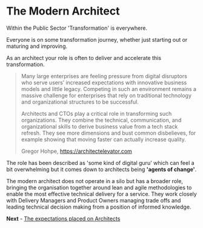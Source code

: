 
# The Modern Architect

Within the Public Sector 'Transformation' is everywhere.

Everyone is on some transformation journey, whether just starting out or maturing and improving.

As an architect your role is often to deliver and accelerate this transformation.

> Many large enterprises are feeling pressure from digital disruptors
> who serve users’ increased expectations with innovative business
> models and little legacy. Competing in such an environment remains a
> massive challenge for enterprises that rely on traditional technology
> and organizational structures to be successful.
> 
> Architects and CTOs play a critical role in transforming such
> organizations. They combine the technical, communication, and
> organizational skills to derive business value from a tech stack
> refresh. They see more dimensions and bust common disbelieves,
>  for example showing that moving faster can actually increase quality.
>
> Gregor Hohpe, https://architectelevator.com

The role has been described as 'some kind of digital guru' which can feel a bit overwhelming but it comes down to architects being **'agents of change'**.

The modern architect does not operate in a silo but has a broader role, bringing the organisation together around lean and agile methodologies to enable the most effective technical delivery for a service. They work closely with Delivery Managers and Product Owners managing trade offs and leading technical decision making from a position of informed knowledge.

**Next** - [The expectations placed on Architects](/learning_paths/expectations_of_an_architect.md)

